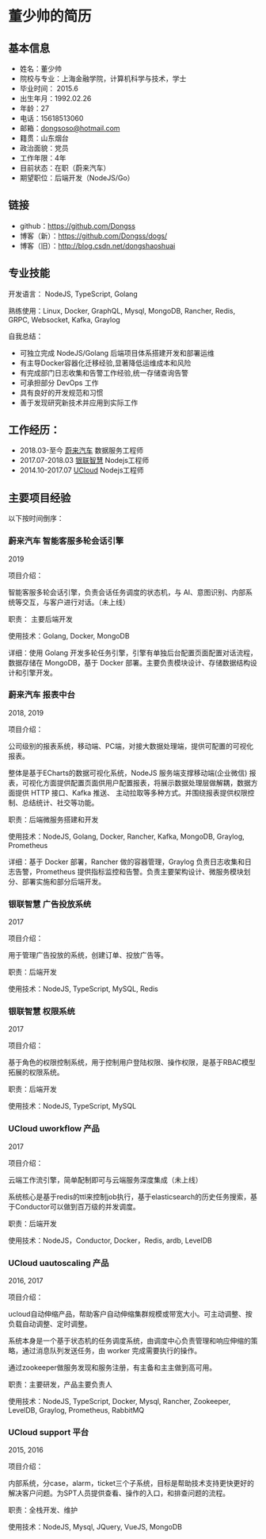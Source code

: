 # 董少帅的简历

## 基本信息

* 姓名：董少帅
* 院校与专业：上海金融学院，计算机科学与技术，学士
* 毕业时间： 2015.6
* 出生年月：1992.02.26
* 年龄：27
* 电话：15618513060
* 邮箱：dongsoso@hotmail.com
* 籍贯：山东烟台
* 政治面貌：党员
* 工作年限：4年
* 目前状态：在职（蔚来汽车）
* 期望职位：后端开发（NodeJS/Go）

## 链接

* github：https://github.com/Dongss
* 博客（新）：https://github.com/Dongss/dogs/
* 博客（旧）：http://blog.csdn.net/dongshaoshuai

## 专业技能

开发语言： NodeJS, TypeScript, Golang

熟练使用：Linux, Docker, GraphQL, Mysql, MongoDB, Rancher, Redis, GRPC, Websocket, Kafka, Graylog

自我总结：

* 可独立完成 NodeJS/Golang 后端项目体系搭建开发和部署运维
* 有主导Docker容器化迁移经验,显著降低运维成本和风险
* 有完成部门日志收集和告警工作经验,统一存储查询告警
* 可承担部分 DevOps 工作
* 具有良好的开发规范和习惯
* 善于发现研究新技术并应用到实际工作

## 工作经历：

* 2018.03-至今 [蔚来汽车](https://www.nio.cn/) 数据服务工程师
* 2017.07-2018.03 [银联智慧](https://www.unionpaysmart.com/) Nodejs工程师
* 2014.10-2017.07 [UCloud](https://www.ucloud.cn/) Nodejs工程师

## 主要项目经验

以下按时间倒序：

### 蔚来汽车 智能客服多轮会话引擎

2019

项目介绍：

智能客服多轮会话引擎，负责会话任务调度的状态机，与 AI、意图识别、内部系统等交互，与客户进行对话。（未上线）

职责： 主要后端开发

使用技术：Golang, Docker, MongoDB

详细：使用 Golang 开发多轮任务引擎，引擎有单独后台配置页面配置对话流程，数据存储在 MongoDB，基于 Docker 部署。主要负责模块设计、存储数据结构设计和引擎开发。

### 蔚来汽车 报表中台

2018, 2019

项目介绍：

公司级别的报表系统，移动端、PC端，对接大数据处理端，提供可配置的可视化报表。

整体是基于ECharts的数据可视化系统，NodeJS 服务端支撑移动端(企业微信) 报表，可视化方面提供配置页面供用户配置报表，将展示数据处理层做解耦，数据方面提供 HTTP 接口、Kafka 推送、 主动拉取等多种方式。并围绕报表提供权限控制、总结统计、社交等功能。

职责：后端微服务搭建和开发

使用技术：NodeJS, Golang, Docker, Rancher, Kafka, MongoDB, Graylog, Prometheus

详细：基于 Docker 部署，Rancher 做的容器管理，Graylog 负责日志收集和日志告警，Prometheus 提供指标监控和告警。负责主要架构设计、微服务模块划分、部署实施和部分后端开发。

### 银联智慧 广告投放系统

2017

项目介绍：

用于管理广告投放的系统，创建订单、投放广告等。

职责：后端开发

使用技术：NodeJS, TypeScript, MySQL, Redis

### 银联智慧 权限系统

2017

项目介绍：

基于角色的权限控制系统，用于控制用户登陆权限、操作权限，是基于RBAC模型拓展的权限系统。

职责：后端开发

使用技术：NodeJS, TypeScript, MySQL

### UCloud uworkflow 产品

2017

项目介绍：

云端工作流引擎，简单配制即可与云端服务深度集成（未上线）

系统核心是基于redis的ttl来控制job执行，基于elasticsearch的历史任务搜索，基于Conductor可以做到百万级的并发调度。

职责：后端开发

使用技术：NodeJS，Conductor, Docker，Redis, ardb, LevelDB

### UCloud uautoscaling 产品

2016, 2017

项目介绍：

ucloud自动伸缩产品，帮助客户自动伸缩集群规模或带宽大小。可主动调整、按负载自动调整、定时调整。

系统本身是一个基于状态机的任务调度系统，由调度中心负责管理和响应伸缩的策略，通过消息队列发送任务，由 worker 完成需要执行的操作。

通过zookeeper做服务发现和服务注册，有主备和主主做到高可用。

职责：主要研发，产品主要负责人

使用技术：NodeJS, TypeScript, Docker, Mysql, Rancher, Zookeeper, LevelDB, Graylog, Prometheus, RabbitMQ

### UCloud support 平台

2015, 2016

项目介绍：

内部系统，分case，alarm，ticket三个子系统，目标是帮助技术支持更快更好的解决客户问题。为SPT人员提供查看、操作的入口，和排查问题的流程。

职责：全栈开发、维护

使用技术：NodeJS, Mysql, JQuery, VueJS, MongoDB
